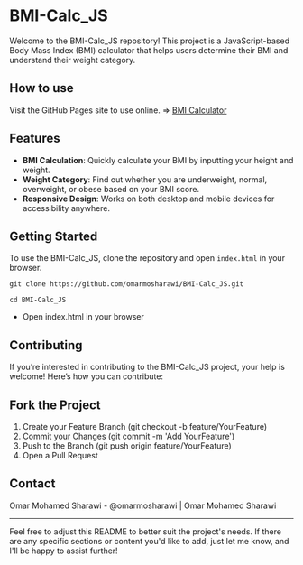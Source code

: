 # BMI-Calc_JS

Welcome to the BMI-Calc_JS repository! This project is a JavaScript-based Body Mass Index (BMI) calculator that helps users determine their BMI and understand their weight category.

## How to use
Visit the GitHub Pages site to use online. => [BMI Calculator](https://omarmosharawi.github.io/BMI-Calc_JS/)

## Features

- **BMI Calculation**: Quickly calculate your BMI by inputting your height and weight.
- **Weight Category**: Find out whether you are underweight, normal, overweight, or obese based on your BMI score.
- **Responsive Design**: Works on both desktop and mobile devices for accessibility anywhere.

## Getting Started

To use the BMI-Calc_JS, clone the repository and open `index.html` in your browser.

```
git clone https://github.com/omarmosharawi/BMI-Calc_JS.git
```
```
cd BMI-Calc_JS
```
- Open index.html in your browser

## Contributing
If you’re interested in contributing to the BMI-Calc_JS project, your help is welcome! Here’s how you can contribute:

## Fork the Project
1. Create your Feature Branch (git checkout -b feature/YourFeature)
2. Commit your Changes (git commit -m 'Add YourFeature')
3. Push to the Branch (git push origin feature/YourFeature)
4. Open a Pull Request

## Contact
Omar Mohamed Sharawi - @omarmosharawi | Omar Mohamed Sharawi

---

Feel free to adjust this README to better suit the project's needs. If there are any specific sections or content you'd like to add, just let me know, and I'll be happy to assist further!
